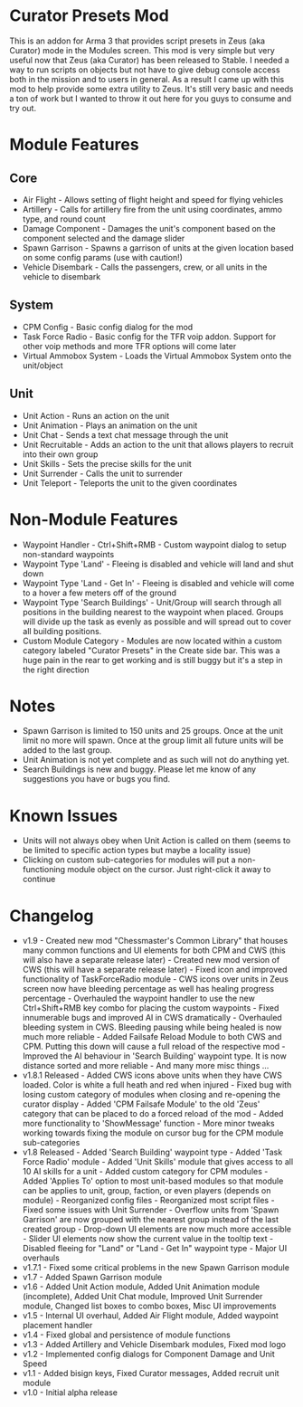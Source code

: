 Curator Presets Mod
===================

This is an addon for Arma 3 that provides script presets in Zeus (aka Curator) mode in the Modules screen. This mod is very simple but very useful now that Zeus (aka Curator) has been released to Stable. I needed a way to run scripts on objects but not have to give debug console access both in the mission and to users in general. As a result I came up with this mod to help provide some extra utility to Zeus. It's still very basic and needs a ton of work but I wanted to throw it out here for you guys to consume and try out.

Module Features
===============

Core
----
-	Air Flight - Allows setting of flight height and speed for flying vehicles
-	Artillery - Calls for artillery fire from the unit using coordinates, ammo type, and round count
-	Damage Component - Damages the unit's component based on the component selected and the damage slider
-	Spawn Garrison - Spawns a garrison of units at the given location based on some config params (use with caution!)
-	Vehicle Disembark - Calls the passengers, crew, or all units in the vehicle to disembark

System
------
-	CPM Config - Basic config dialog for the mod
-	Task Force Radio - Basic config for the TFR voip addon. Support for other voip methods and more TFR options will come later
-	Virtual Ammobox System - Loads the Virtual Ammobox System onto the unit/object

Unit
----
-	Unit Action - Runs an action on the unit
-	Unit Animation - Plays an animation on the unit
-	Unit Chat - Sends a text chat message through the unit
-	Unit Recruitable - Adds an action to the unit that allows players to recruit into their own group
-	Unit Skills - Sets the precise skills for the unit
-	Unit Surrender - Calls the unit to surrender
-	Unit Teleport - Teleports the unit to the given coordinates

Non-Module Features
===================

-	Waypoint Handler - Ctrl+Shift+RMB - Custom waypoint dialog to setup non-standard waypoints
-	Waypoint Type 'Land' - Fleeing is disabled and vehicle will land and shut down
-	Waypoint Type 'Land - Get In' - Fleeing is disabled and vehicle will come to a hover a few meters off of the ground
-	Waypoint Type 'Search Buildings' - Unit/Group will search through all positions in the building nearest to the waypoint when placed. Groups will divide up the task as evenly as possible and will spread out to cover all building positions.
-	Custom Module Category - Modules are now located within a custom category labeled "Curator Presets" in the Create side bar. This was a huge pain in the rear to get working and is still buggy but it's a step in the right direction

Notes
=====

-	Spawn Garrison is limited to 150 units and 25 groups. Once at the unit limit no more will spawn. Once at the group limit all future units will be added to the last group.
-	Unit Animation is not yet complete and as such will not do anything yet.
-	Search Buildings is new and buggy. Please let me know of any suggestions you have or bugs you find.

Known Issues
============

-	Units will not always obey when Unit Action is called on them (seems to be limited to specific action types but maybe a locality issue)
-	Clicking on custom sub-categories for modules will put a non-functioning module object on the cursor. Just right-click it away to continue

Changelog
==========

-	v1.9
		-	Created new mod "Chessmaster's Common Library" that houses many common functions and UI elements for both CPM and CWS (this will also have a separate release later)
		-	Created new mod version of CWS (this will have a separate release later)
		-	Fixed icon and improved functionality of TaskForceRadio module
		-	CWS icons over units in Zeus screen now have bleeding percentage as well has healing progress percentage
		-	Overhauled the waypoint handler to use the new Ctrl+Shift+RMB key combo for placing the custom waypoints
		-	Fixed innumerable bugs and improved AI in CWS dramatically
		-	Overhauled bleeding system in CWS. Bleeding pausing while being healed is now much more reliable
		-	Added Failsafe Reload Module to both CWS and CPM. Putting this down will cause a full reload of the respective mod
		-	Improved the AI behaviour in 'Search Building' waypoint type. It is now distance sorted and more reliable
		-	And many more misc things ...
-	v1.8.1 Released
		-	Added CWS icons above units when they have CWS loaded. Color is white a full heath and red when injured
		-	Fixed bug with losing custom category of modules when closing and re-opening the curator display
		-	Added 'CPM Failsafe Module' to the old 'Zeus' category that can be placed to do a forced reload of the mod
		-	Added more functionality to 'ShowMessage' function
		-	More minor tweaks working towards fixing the module on cursor bug for the CPM module sub-categories
-	v1.8 Released
		-	Added 'Search Building' waypoint type
		-	Added 'Task Force Radio' module
		-	Added 'Unit Skills' module that gives access to all 10 AI skills for a unit
		-	Added custom category for CPM modules
		-	Added 'Applies To' option to most unit-based modules so that module can be applies to unit, group, faction, or even players (depends on module)
		-	Reorganized config files
		-	Reorganized most script files
		-	Fixed some issues with Unit Surrender
		-	Overflow units from 'Spawn Garrison' are now grouped with the nearest group instead of the last created group
		-	Drop-down UI elements are now much more accessible
		-	Slider UI elements now show the current value in the tooltip text
		-	Disabled fleeing for "Land" or "Land - Get In" waypoint type
		-	Major UI overhauls
-	v1.7.1 - Fixed some critical problems in the new Spawn Garrison module
-	v1.7 - Added Spawn Garrison module
-	v1.6 - Added Unit Action module, Added Unit Animation module (incomplete), Added Unit Chat module, Improved Unit Surrender module, Changed list boxes to combo boxes, Misc UI improvements
-	v1.5 - Internal UI overhaul, Added Air Flight module, Added waypoint placement handler
-	v1.4 - Fixed global and persistence of module functions
-	v1.3 - Added Artillery and Vehicle Disembark modules, Fixed mod logo
-	v1.2 - Implemented config dialogs for Component Damage and Unit Speed
-	v1.1 - Added bisign keys, Fixed Curator messages, Added recruit unit module
-	v1.0 - Initial alpha release

